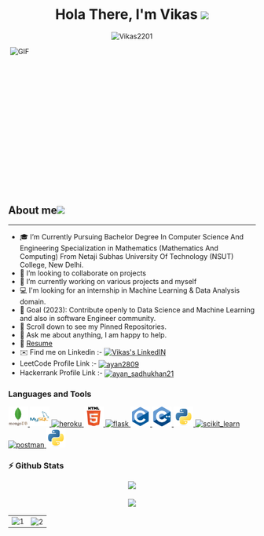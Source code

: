<h1 align="center">Hola There, I'm Vikas <img src="https://media.giphy.com/media/hvRJCLFzcasrR4ia7z/giphy.gif" width="25px"> </h1>
<p align="center"> <img src="https://komarev.com/ghpvc/?username=Vikas2201&label=Profile%20views&color=0e75b6&style=flat" alt="Vikas2201" /></p>


<img align="right" alt="GIF" src="https://github.com/abhisheknaiidu/abhisheknaiidu/blob/master/code.gif?raw=true" width="500" height="320" />

## About me<img src="https://media.giphy.com/media/VgCDAzcKvsR6OM0uWg/giphy.gif" width="50">
-------------------------------------------------------------------------------------------------------------------------------------------------------------------------------

- 🎓 I’m Currently Pursuing Bachelor Degree In Computer Science And Engineering Specialization in Mathematics (Mathematics And Computing) From Netaji Subhas University Of Technology (NSUT) College, New Delhi.
- 👯 I’m looking to collaborate on projects
- 🔭 I’m currently working on various projects and myself
- 💻 I'm looking for an internship in Machine Learning & Data Analysis domain.
- 🎯 Goal (2023): Contribute openly to Data Science and Machine Learning and also in software Engineer community.
- 📌 Scroll down to see my Pinned Repositories.
- 💬 Ask me about anything, I am happy to help.
- 📝 [Resume](https://drive.google.com/file/d/1j8wxN2aAwjuqqoylyDA24rPO-5-9BCC4/view?usp=sharing)
- ✉️ Find me on Linkedin :-  <a href="https://www.linkedin.com/in/vikas-a74441190/">  <img alt="Vikas's LinkedIN" width="22px" src="https://raw.githubusercontent.com/peterthehan/peterthehan/master/assets/linkedin.svg" /></a>
- LeetCode Profile Link :-  <a href="https://leetcode.com/Vikas4555/" target="blank"><img align="center" src="https://raw.githubusercontent.com/rahuldkjain/github-profile-readme-generator/master/src/images/icons/Social/leet-code.svg" alt="ayan2809" height="30" width="40" /></a>
- Hackerrank Profile Link :- <a href="https://www.hackerrank.com/vikas2212000" target="blank"><img align="center" src="https://raw.githubusercontent.com/rahuldkjain/github-profile-readme-generator/master/src/images/icons/Social/hackerrank.svg" alt="ayan_sadhukhan21" height="30" width="40" /></a>


<h3 align="left">Languages and Tools</h3>
<p align="left"> <a href="https://www.mongodb.com/" target="_blank"> <img src="https://raw.githubusercontent.com/devicons/devicon/master/icons/mongodb/mongodb-original-wordmark.svg" alt="mongodb" width="40" height="40"/> </a> 
<a href="https://www.mysql.com/" target="_blank"> <img src="https://raw.githubusercontent.com/devicons/devicon/master/icons/mysql/mysql-original-wordmark.svg" alt="mysql" width="40" height="40"/> </a>
<a href="https://heroku.com" target="_blank"> <img src="https://www.vectorlogo.zone/logos/heroku/heroku-icon.svg" alt="heroku" width="40" height="40"/> </a> 
<a href="https://www.w3.org/html/" target="_blank"> <img src="https://raw.githubusercontent.com/devicons/devicon/master/icons/html5/html5-original-wordmark.svg" alt="html5" width="40" height="40"/>
<a href="https://flask.palletsprojects.com/" target="_blank"> <img src="https://www.vectorlogo.zone/logos/pocoo_flask/pocoo_flask-icon.svg" alt="flask" width="40" height="40"/> </a> 
<a href="https://www.cprogramming.com/" target="_blank"> <img src="https://raw.githubusercontent.com/devicons/devicon/master/icons/c/c-original.svg" alt="c" width="40" height="40"/> </a> 
<a href="https://www.w3schools.com/cpp/" target="_blank"> <img src="https://raw.githubusercontent.com/devicons/devicon/master/icons/cplusplus/cplusplus-original.svg" alt="cplusplus" width="40" height="40"/> </a>
<a href="https://www.python.org" target="_blank"> <img src="https://raw.githubusercontent.com/devicons/devicon/master/icons/python/python-original.svg" alt="python" width="40" height="40"/> </a> 
<a href="https://scikit-learn.org/" target="_blank"> <img src="https://upload.wikimedia.org/wikipedia/commons/0/05/Scikit_learn_logo_small.svg" alt="scikit_learn" width="40" height="40"/> </a> 
<a href="https://postman.com" target="_blank"> <img src="https://www.vectorlogo.zone/logos/getpostman/getpostman-icon.svg" alt="postman" width="40" height="40"/> </a> 
<a href="https://www.python.org" target="_blank"> <img src="https://raw.githubusercontent.com/devicons/devicon/master/icons/python/python-original.svg" alt="python" width="40" height="40"/> </a> </p>



<h3>⚡ Github Stats</h3>
 
<p align="center">
<img src="https://github-profile-trophy.vercel.app/?username=Vikas2201&theme=darkhub">
<br><br>
<img src="https://github-readme-streak-stats.herokuapp.com/?user=Vikas2201&theme=merko">
</p>
<table>
  <tr>
    <td><img src="https://github-readme-stats.vercel.app/api?username=Vikas2201&theme=radical&show_icons=true&include_all_commits=true&count_private=true"  display=block width=100% height=auto alt="1"></td>
    <td><img src="https://github-readme-stats.vercel.app/api/top-langs/?username=Vikas2201&theme=radical&layout=compact&hide=Jupyter%20Notebook&langs_count=8"  display=block height=190 align="center" alt="2"></td>
   </tr>
</table>




